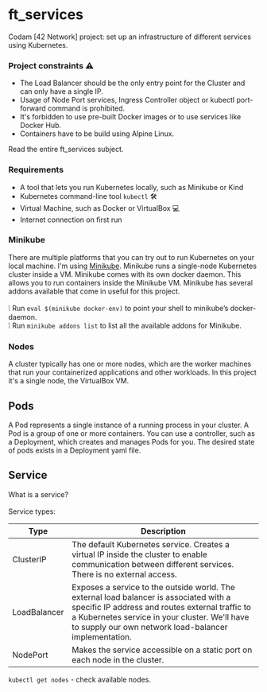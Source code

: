 # ft_services
Codam [42 Network] project: set up an infrastructure of different services using Kubernetes.

### Project constraints :warning:
* The Load Balancer should be the only entry point for the Cluster and can only have a single IP.
* Usage of Node Port services, Ingress Controller object or kubectl port-forward command is prohibited.
* It's forbidden to use pre-built Docker images or to use services like Docker Hub.
* Containers have to be build using Alpine Linux.

Read the entire ft_services subject.

### Requirements

* A tool that lets you run Kubernetes locally, such as Minikube or Kind <br>
* Kubernetes command-line tool `kubectl` :hammer_and_wrench: <br>
* Virtual Machine, such as Docker or VirtualBox :computer: <br>
* Internet connection on first run <br>

### Minikube
There are multiple platforms that you can try out to run Kubernetes on your local machine. I'm using [Minikube](https://minikube.sigs.k8s.io/docs/start/). Minikube runs a single-node Kubernetes cluster inside a VM. Minikube comes with its own docker daemon. This allows you to run containers inside the Minikube VM. Minikube has several addons available that come in useful for this project. <br><br>
:grey_exclamation: Run `eval $(minikube docker-env)` to point your shell to minikube’s docker-daemon. <br>
:grey_exclamation: Run `minikube addons list` to list all the available addons for Minikube.

### Nodes
A cluster typically has one or more nodes, which are the worker machines that run your containerized applications and other workloads. In this project it's a single node, the VirtualBox VM.

## Pods
A Pod represents a single instance of a running process in your cluster. A Pod is a group of one or more containers. You can use a controller, such as a Deployment, which creates and manages Pods for you. The desired state of pods exists in a Deployment yaml file.

## Service
What is a service?<br><br>
Service types:<br>

| Type  | Description   |
| ------------------ |-------------|
| ClusterIP      | The default Kubernetes service. Creates a virtual IP inside the cluster to enable communication between different services. There is no external access. | 
| LoadBalancer      | Exposes a service to the outside world. The external load balancer is associated with a specific IP address and routes external traffic to a Kubernetes service in your cluster. We'll have to supply our own network load-balancer implementation. 
| NodePort | Makes the service accessible on a static port on each node in the cluster.|


`kubectl get nodes` - check available nodes.
